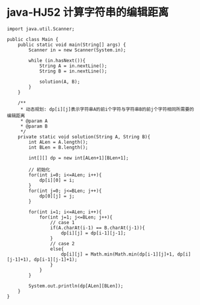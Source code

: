 # java-HJ52 计算字符串的编辑距离


    import java.util.Scanner;
    
    public class Main {
        public static void main(String[] args) {
            Scanner in = new Scanner(System.in);
    
            while (in.hasNext()){
                String A = in.nextLine();
                String B = in.nextLine();
    
                solution(A, B);
            }
        }
    
        /**
         * 动态规划: dp[i][j]表示字符串A的前i个字符与字符串B的前j个字符相同所需要的编辑距离
         * @param A
         * @param B
         */
        private static void solution(String A, String B){
            int ALen = A.length();
            int BLen = B.length();
    
            int[][] dp = new int[ALen+1][BLen+1];
    
            // 初始化
            for(int i=0; i<=ALen; i++){
                dp[i][0] = i;
            }
            for(int j=0; j<=BLen; j++){
                dp[0][j] = j;
            }
    
            for(int i=1; i<=ALen; i++){
                for(int j=1; j<=BLen; j++){
                    // case 1
                    if(A.charAt(i-1) == B.charAt(j-1)){
                        dp[i][j] = dp[i-1][j-1];
                    }
                    // case 2
                    else{
                        dp[i][j] = Math.min(Math.min(dp[i-1][j]+1, dp[i][j-1]+1), dp[i-1][j-1]+1);
                    }
                }
            }
    
            System.out.println(dp[ALen][BLen]);
        }
    }

  

